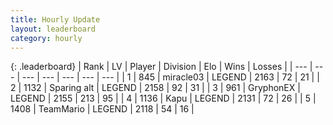 ```yaml
---
title: Hourly Update
layout: leaderboard
category: hourly
---
```


{: .leaderboard}
| Rank | LV | Player | Division | Elo | Wins | Losses |
| --- | --- | --- | --- | --- | --- | --- |
| <span data-change="0">1</span> | 845 | <span title="ID: 416373">miracle03</span> | LEGEND | <span data-change="-8">2163</span> | <span data-change="1">72</span> | <span data-change="1">21</span> |
| <span data-change="0">2</span> | 1132 | <span title="ID: 203132">Sparing alt</span> | LEGEND | <span data-change="0">2158</span> | <span data-change="0">92</span> | <span data-change="0">31</span> |
| <span data-change="0">3</span> | 961 | <span title="ID: 315148">GryphonEX</span> | LEGEND | <span data-change="0">2155</span> | <span data-change="0">213</span> | <span data-change="0">95</span> |
| <span data-change="0">4</span> | 1136 | <span title="ID: 204953">Kapu</span> | LEGEND | <span data-change="0">2131</span> | <span data-change="0">72</span> | <span data-change="0">26</span> |
| <span data-change="0">5</span> | 1408 | <span title="ID: 164871">TeamMario</span> | LEGEND | <span data-change="0">2118</span> | <span data-change="0">54</span> | <span data-change="0">16</span> |